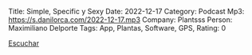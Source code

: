 Title: Simple, Specific y Sexy
Date: 2022-12-17
Category: Podcast
Mp3: https://s.danilorca.com/2022-12-17.mp3
Company: Plantsss
Person: Maximiliano Delporte
Tags: App, Plantas, Software, GPS, 
Rating: 0

<a href="https://s.danilorca.com/2022-12-17.mp3" type="audio/mpeg">
Escuchar
</a>

